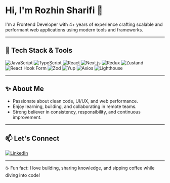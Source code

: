 # Hi, I'm Rozhin Sharifi 👋

I'm a Frontend Developer with 4+ years of experience crafting scalable and performant web applications using modern tools and frameworks.

---

## 🚀 Tech Stack & Tools

![JavaScript](https://img.shields.io/badge/-JavaScript-F7DF1E?logo=javascript&logoColor=000&style=for-the-badge)
![TypeScript](https://img.shields.io/badge/-TypeScript-3178C6?logo=typescript&logoColor=fff&style=for-the-badge)
![React](https://img.shields.io/badge/-React-61DAFB?logo=react&logoColor=000&style=for-the-badge)
![Next.js](https://img.shields.io/badge/-Next.js-000000?logo=next.js&logoColor=fff&style=for-the-badge)
![Redux](https://img.shields.io/badge/-Redux-764ABC?logo=redux&logoColor=fff&style=for-the-badge)
![Zustand](https://img.shields.io/badge/-Zustand-000000?logo=react&logoColor=white&style=for-the-badge)
![React Hook Form](https://img.shields.io/badge/-React_Hook_Form-EC5990?logo=reacthookform&logoColor=fff&style=for-the-badge)
![Zod](https://img.shields.io/badge/-Zod-5F43E9?style=for-the-badge&logoColor=white)
![Yup](https://img.shields.io/badge/-Yup-20C997?style=for-the-badge)
![Axios](https://img.shields.io/badge/-Axios-5A29E4?logo=axios&logoColor=fff&style=for-the-badge)
![Lighthouse](https://img.shields.io/badge/-Lighthouse-F44B21?logo=lighthouse&logoColor=fff&style=for-the-badge)

---

## ✨ About Me

- Passionate about clean code, UI/UX, and web performance.  
- Enjoy learning, building, and collaborating in remote teams.  
- Strong believer in consistency, responsibility, and continuous improvement.

---

## 📫 Let's Connect

[![LinkedIn](https://img.shields.io/badge/-LinkedIn-0A66C2?logo=linkedin&logoColor=white&style=for-the-badge)](https://www.linkedin.com/in/rozhin-sharifi)

---

☕ Fun fact: I love building, sharing knowledge, and sipping coffee while diving into code!
